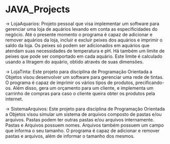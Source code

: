 # JAVA_Projects
-> LojaAquarios: Projeto pessoal que visa implementar um software para gerenciar uma loja de aquários levando em conta as especificidades do negócio. Até o presente momento o programa é capaz de adicionar e remover aquários da loja, incluir e excluir peixes dos aquários e imprimir o saldo da loja. Os peixes só podem ser adicionados em aquários que atendam suas necessidades de temperatura e pH. Há também um limite de peixes que pode ser comportado em cada aquário. Este limite é calculado usando a litragem do aquário, obtido através de suas dimensões.

-> LojaTinta: Este projeto para disciplina de Programação Orientada a Objetos visou desenvolver um software para gerenciar uma rede de tintas. O programa é capaz de imprimir os vários tipos de produtos, precificando-os. Além disso, gera um orçamento para um cliente, e implementa um carrinho de compras para caso o cliente queira obter os produtos pela internet.

-> SistemaArquivos:  Este projeto para disciplina de Programação Orientada a Objetos visou simular um sistema de arquivos composto de pastas e/ou arquivos. Pastas podem ter outras pastas e/ou arquivos internamente. Pastas e Arquivos possuem nomes. Arquivos também possuem um campo que informa o seu tamanho. O programa é capaz de adicionar e remover pastas e arquivos, além de informar o tamanho dos mesmos.
